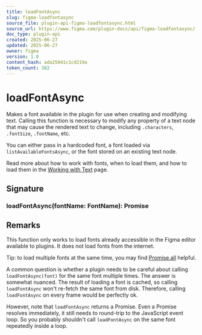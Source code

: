 ```yaml
---
title: loadFontAsync
slug: figma-loadfontasync
source_file: plugin-api-figma-loadfontasync.html
source_url: https://www.figma.com/plugin-docs/api/figma-loadfontasync/
doc_type: plugin-api
created: 2025-06-27
updated: 2025-06-27
owner: figma
version: 1.0
content_hash: ada25041c1cd219a
token_count: 382
---
```

# loadFontAsync

Makes a font available in the plugin for use when creating and modifying text. Calling this function is necessary to modify any property of a text node that may cause the rendered text to change, including `.characters`, `.fontSize`, `.fontName`, etc.

You can either pass in a hardcoded font, a font loaded via `listAvailableFontsAsync`, or the font stored on an existing text node.

Read more about how to work with fonts, when to load them, and how to load them in the [Working with Text](/plugin-docs/working-with-text/)
 page.

## Signature

### loadFontAsync(fontName: FontName): Promise

## Remarks

This function only works to load fonts already accessible in the Figma editor available to plugins. It does not load fonts from the internet.

Tip: to load multiple fonts at the same time, you may find [Promise.all](https://developer.mozilla.org/en-US/docs/Web/JavaScript/Reference/Global_Objects/Promise/all)
 helpful.

A common question is whether a plugin needs to be careful about calling `loadFontAsync(font)` for the same font multiple times. The answer is somewhat nuanced. The result of loading a font is cached, so calling `loadFontAsync` won't re-fetch the same font from disk. Therefore, calling `loadFontAsync` on every frame would be perfectly ok.

However, note that `loadFontAsync` returns a Promise. Even a Promise resolves immediately, it still needs to round-trip to the JavaScript event loop. So you probably shouldn't call `loadFontAsync` on the same font repeatedly inside a loop.